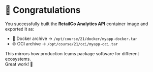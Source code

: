 # 🎉 Congratulations

You successfully built the **RetailCo Analytics API** container image and exported it as:

- 🐳 Docker archive → `/opt/course/21/docker/myapp-docker.tar`
- 🌐 OCI archive → `/opt/course/21/oci/myapp-oci.tar`

This mirrors how production teams package software for different ecosystems.  
Great work! 🚀
